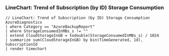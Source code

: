 ### LineChart: Trend of Subscription (by ID) Storage Consumption

```
// LineChart: Trend of Subscription (by ID) Storage Consumption
AzureDiagnostics
| where Category == "AzureBackupReport"
| where StorageConsumedInMBs_s != ""
| extend CloudStorageInGB = todouble(StorageConsumedInMBs_s) / 1024
| summarize sum(CloudStorageInGB) by bin(TimeGenerated, 1d), SubscriptionId
| render timechart
```
